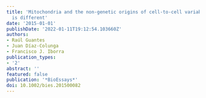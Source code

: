 ```yaml
---
title: 'Mitochondria and the non-genetic origins of cell-to-cell variability: More
  is different'
date: '2015-01-01'
publishDate: '2022-01-11T19:12:54.103660Z'
authors:
- Raúl Guantes
- Juan Díaz-Colunga
- Francisco J. Iborra
publication_types:
- '2'
abstract: ''
featured: false
publication: '*BioEssays*'
doi: 10.1002/bies.201500082
---
```


